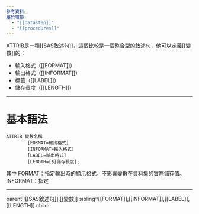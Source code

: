 ```yaml
---
參考資料: 
屬於環節:
  - "[[datastep]]"
  - "[[procedures]]"
---
```

ATTRIB是一種[[SAS敘述句]]，這個比較是一個整合型的敘述句，他可以定義[[變數]]的：
- 輸入格式（[[FORMAT]]）
- 輸出格式（[[INFORMAT]]）
- 標籤（[[LABEL]]）
- 儲存長度（[[LENGTH]]）
- - -
# 基本語法
```SAS
ATTRIB 變數名稱
		[FORMAT=輸出格式]
		[INFORMAT=輸入格式]
		[LABEL=輸出格式]
		[LENGTH=[$]儲存長度];
```
其中
FORMAT：指定輸出時的顯示格式，不影響變數在資料集的實際儲存值。
INFORMAT：指定

- - -
parent::[[SAS敘述句]],[[變數]]
sibling::[[FORMAT]],[[INFORMAT]],[[LABEL]],[[LENGTH]]
child::